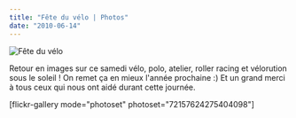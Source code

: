 ```yaml
---
title: "Fête du vélo | Photos"
date: "2010-06-14"
---
```


![](http://www.guidoline.com/wp-content/uploads/2010/06/fete_velo-17.jpg "Fête du vélo ")

Retour en images sur ce samedi vélo, polo, atelier, roller racing et vélorution sous le soleil ! On remet ça en mieux l'année prochaine :) Et un grand merci à tous ceux qui nous ont aidé durant cette journée.

\[flickr-gallery mode="photoset" photoset="72157624275404098"\]
